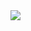 <img src=https://user-images.githubusercontent.com/113167724/215490685-b1e71a16-02d6-42cf-a455-e827e41566d4.jpg>

